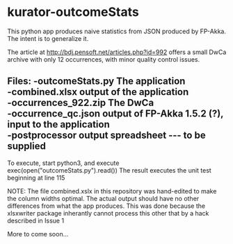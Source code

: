 # kurator-outcomeStats
This python app produces naive statistics from JSON produced by FP-Akka. The intent is to generalize it.

The article at http://bdj.pensoft.net/articles.php?id=992 offers a small DwCa archive with only 12 occurrences, with minor quality control issues.

Files:
-outcomeStats.py The application <br/>
-combined.xlsx  output of the application <br/>
-occurrences_922.zip The DwCa <br/>
-occurrence_qc.json output of FP-Akka 1.5.2 (?), input to the application <br/>
-postprocessor output spreadsheet --- to be supplied<br/>
-
To execute, start python3, and execute
   exec(open("outcomeStats.py").read())
The result executes the unit test beginning at line 115

NOTE: The file combined.xslx in this repository was hand-edited to make the column widths optimal. The actual output should have no other differences from what the app produces. This was done because the xlsxwriter package inherantly cannot process this other that by a hack described in Issue 1




More to come soon...
